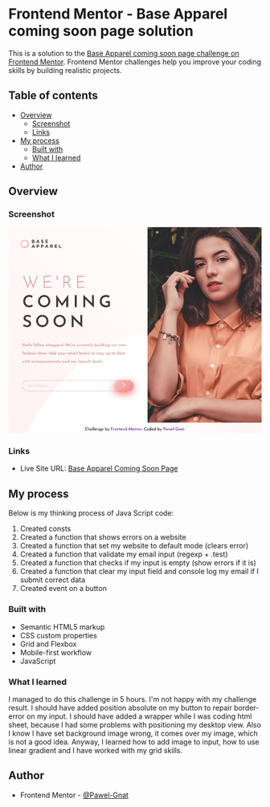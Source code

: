 # Frontend Mentor - Base Apparel coming soon page solution

This is a solution to the [Base Apparel coming soon page challenge on Frontend Mentor](https://www.frontendmentor.io/challenges/base-apparel-coming-soon-page-5d46b47f8db8a7063f9331a0). Frontend Mentor challenges help you improve your coding skills by building realistic projects.

## Table of contents

- [Overview](#overview)
  - [Screenshot](#screenshot)
  - [Links](#links)
- [My process](#my-process)
  - [Built with](#built-with)
  - [What I learned](#what-i-learned)
- [Author](#author)

## Overview

### Screenshot

![](./screenshot.png)

### Links

- Live Site URL: [Base Apparel Coming Soon Page](https://pawel-gnat.github.io/Frontend-Mentor-Base-Apparel-Coming-Soon-Page/)

## My process

Below is my thinking process of Java Script code:

1. Created consts
2. Created a function that shows errors on a website
3. Created a function that set my website to default mode (clears error)
4. Created a function that validate my email input (regexp + .test)
5. Created a function that checks if my input is empty (show errors if it is)
6. Created a function that clear my input field and console log my email if I submit correct data
7. Created event on a button

### Built with

- Semantic HTML5 markup
- CSS custom properties
- Grid and Flexbox
- Mobile-first workflow
- JavaScript

### What I learned

I managed to do this challenge in 5 hours. I'm not happy with my challenge result. I should have added position absolute on my button to repair border-error on my input. I should have added a wrapper while I was coding html sheet, because I had some problems with positioning my desktop view. Also I know I have set background image wrong, it comes over my image, which is not a good idea. Anyway, I learned how to add image to input, how to use linear gradient and I have worked with my grid skills.

## Author

- Frontend Mentor - [@Pawel-Gnat](https://www.frontendmentor.io/profile/Pawel-Gnat)
